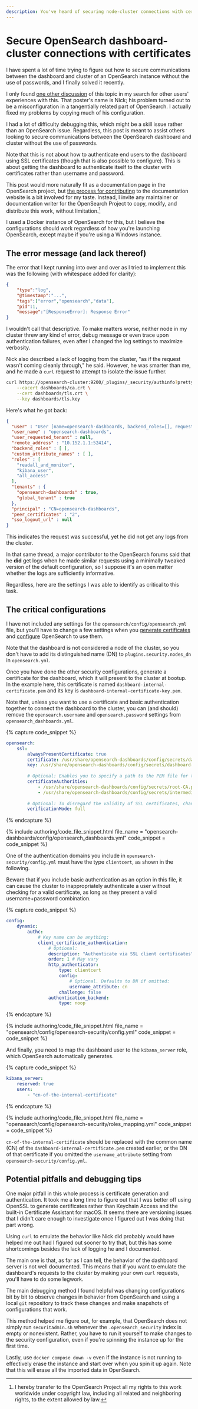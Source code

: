 ```yaml
---
description: You've heard of securing node-cluster connections with certificates. Get ready for that, but for the dashboard-cluster connection.
---
```


# Secure OpenSearch dashboard-cluster connections with certificates

I have spent a lot of time trying to figure out how to secure communications between the dashboard and cluster of an OpenSearch instance without the use of passwords, and I finally solved it recently.

I only found [one other discussion](https://forum.opensearch.org/t/opensearch-dashboards-does-not-authenticate-to-opensearch-cluster-using-certificates-mtls/15870) of this topic in my search for other users' experiences with this. That poster's name is Nick; his problem turned out to be a misconfiguration in a tangentially related part of OpenSearch. I actually fixed my problems by copying much of his configuration.

I had a lot of difficulty debugging this, which might be a skill issue rather than an OpenSearch issue. Regardless, this post is meant to assist others looking to secure communications between the OpenSearch dashboard and cluster without the use of passwords.

Note that this is not about how to authenticate end users to the dashboard using SSL certificates (though that is also possible to configure). This is about getting the dashboard to authenticate itself to the cluster with certificates rather than username and password.

This post would more naturally fit as a documentation page in the OpenSearch project, but [the process for contributing](https://github.com/opensearch-project/documentation-website/blob/main/CONTRIBUTING.md) to the documentation website is a bit involved for my taste. Instead, I invite any maintainer or documentation writer for the OpenSearch Project to copy, modify, and distribute this work, without limitation.[^copyright]

I used a Docker instance of OpenSearch for this, but I believe the configurations should work regardless of how you're launching OpenSearch, except maybe if you're using a Windows instance.

## The error message (and lack thereof)

The error that I kept running into over and over as I tried to implement this was the following (with whitespace added for clarity):

```json
{
    "type":"log",
    "@timestamp":"...",
    "tags":["error","opensearch","data"],
    "pid":1,
    "message":"[ResponseError]: Response Error"
}
```

I wouldn't call that descriptive. To make matters worse, neither node in my cluster threw any kind of error, debug message or even trace upon authentication failures, even after I changed the log settings to maximize verbosity.

Nick also described a lack of logging from the cluster, "as if the request wasn't coming cleanly through," he said. However, he was smarter than me, and he made a `curl` request to attempt to isolate the issue further.

```sh
curl https://opensearch-cluster:9200/_plugins/_security/authinfo?pretty \
    --cacert dashboards/ca.crt \
    --cert dashboards/tls.crt \
    --key dashboards/tls.key
```

Here's what he got back:

```json
{
  "user" : "User [name=opensearch-dashboards, backend_roles=[], requestedTenant=null]",
  "user_name" : "opensearch-dashboards",
  "user_requested_tenant" : null,
  "remote_address" : "10.152.1.1:52414",
  "backend_roles" : [ ],
  "custom_attribute_names" : [ ],
  "roles" : [
    "readall_and_monitor",
    "kibana_user",
    "all_access"
  ],
  "tenants" : {
    "opensearch-dashboards" : true,
    "global_tenant" : true
  },
  "principal" : "CN=opensearch-dashboards",
  "peer_certificates" : "2",
  "sso_logout_url" : null
}
```

This indicates the request was successful, yet he did not get any logs from the cluster.

In that same thread, a major contributor to the OpenSearch forums said that he **did** get logs when he made similar requests using a minimally tweaked version of the default configuration, so I suppose it's an open matter whether the logs are sufficiently informative.

Regardless, here are the settings I was able to identify as critical to this task.

## The critical configurations

I have not included any settings for the `opensearch/config/opensearch.yml` file, but you'll have to change a few settings when you [generate certificates](https://opensearch.org/docs/latest/security/configuration/generate-certificates/) and [configure](https://opensearch.org/docs/latest/security/configuration/tls/) OpenSearch to use them.

Note that the dashboard is not considered a node of the cluster, so you don't have to add its distinguished name (DN) to `plugins.security.nodes_dn` in `opensearch.yml`.

Once you have done the other security configurations, generate a certificate for the dashboard, which it will present to the cluster at bootup. In the example here, this certificate is named `dashboard-internal-certificate.pem` and its key is `dashboard-internal-certificate-key.pem`.

Note that, unless you want to use a certificate and basic authentication together to connect the dashboard to the cluster, you can (and should) remove the `opensearch.username` and `opensearch.password` settings from `opensearch_dashboards.yml`.

{% capture code_snippet %}

```yml
opensearch:
    ssl:
        alwaysPresentCertificate: true
        certificate: /usr/share/opensearch-dashboards/config/secrets/dashboard-internal-certificate.pem
        key: /usr/share/opensearch-dashboards/config/secrets/dashboard-internal-certificate-key.pem
        
        # Optional: Enables you to specify a path to the PEM file for the certificate authority for your OpenSearch instance.
        certificateAuthorities:
            - /usr/share/opensearch-dashboards/config/secrets/root-CA.pem
            - /usr/share/opensearch-dashboards/config/secrets/intermediate-CA.pem
            
        # Optional: To disregard the validity of SSL certificates, change this setting's value to 'none'.
        verificationMode: full
```

{% endcapture %}

{% include authoring/code_file_snippet.html
    file_name = "opensearch-dashboards/config/opensearch_dashboards.yml"
    code_snippet = code_snippet
%}

One of the authentication domains you include in `opensearch-security/config.yml` must have the type `clientcert`, as shown in the following.

Beware that if you include basic authentication as an option in this file, it can cause the cluster to inappropriately authenticate a user without checking for a valid certificate, as long as they present a valid username+password combination.

{% capture code_snippet %}

```yml
config:
    dynamic:
        authc:
            # Key name can be anything:
            client_certificate_authentication:
                # Optional:
                description: "Authenticate via SSL client certificates"
                order: 1 # May vary
                http_authenticator:
                    type: clientcert
                    config:
                        # Optional. Defaults to DN if omitted:
                        username_attribute: cn
                    challenge: false
                authentication_backend:
                    type: noop
```

{% endcapture %}

{% include authoring/code_file_snippet.html
    file_name = "opensearch/config/opensearch-security/config.yml"
    code_snippet = code_snippet
%}

And finally, you need to map the dashboard user to the `kibana_server` role, which OpenSearch automatically generates.

{% capture code_snippet %}

```yml
kibana_server:
    reserved: true
    users:
        - "cn-of-the-internal-certificate"
```

{% endcapture %}

{% include authoring/code_file_snippet.html
    file_name = "opensearch/config/opensearch-security/roles_mapping.yml"
    code_snippet = code_snippet
%}

`cn-of-the-internal-certificate` should be replaced with the common name (CN) of the `dashboard-internal-certificate.pem` created earlier, or the DN of that certificate if you omitted the `username_attribute` setting from `opensearch-security/config.yml`.

## Potential pitfalls and debugging tips

One major pitfall in this whole process is certificate generation and authentication. It took me a long time to figure out that I was better off using OpenSSL to generate certificates rather than Keychain Access and the built-in Certificate Assistant for macOS. It seems there are versioning issues that I didn't care enough to investigate once I figured out I was doing that part wrong.

Using `curl` to emulate the behavior like Nick did probably would have helped me out had I figured out sooner to try that, but this has some shortcomings besides the lack of logging he and I documented.

The main one is that, as far as I can tell, the behavior of the dashboard server is not well documented. This means that if you want to emulate the dashboard's requests to the cluster by making your own `curl` requests, you'll have to do some legwork.

The main debugging method I found helpful was changing configurations bit by bit to observe changes in behavior from OpenSearch and using a local `git` repository to track these changes and make snapshots of configurations that work.

This method helped me figure out, for example, that OpenSearch does not simply run `securitadmin.sh` whenever the `.opensearch_security` index is empty or nonexistent. Rather, you have to run it yourself to make changes to the security configuration, even if you're spinning the instance up for the first time.

Lastly, use `docker compose down -v` even if the instance is not running to effectively erase the instance and start over when you spin it up again. Note that this will erase all the imported data in OpenSearch.


[^copyright]: I hereby transfer to the OpenSearch Project all my rights to this work worldwide under copyright law, including all related and neighboring rights, to the extent allowed by law.
